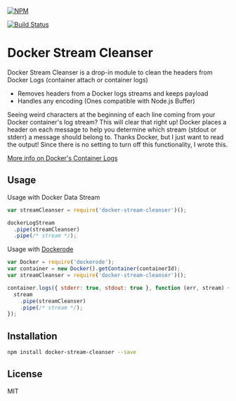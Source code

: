 [![NPM](https://nodei.co/npm/docker-stream-cleanser.png?downloads=true&downloadRank=true&stars=true)](https://nodei.co/npm/docker-stream-cleanser/)

[![Build Status](https://travis-ci.org/Nathan219/docker-stream-cleanser.svg?branch=master)](https://travis-ci.org/Nathan219/docker-stream-cleanser)

Docker Stream Cleanser
=========

Docker Stream Cleanser is a drop-in module to clean the headers from Docker Logs (container attach or container logs)

  - Removes headers from a Docker logs streams and keeps payload
  - Handles any encoding (Ones compatible with Node.js Buffer)


Seeing weird characters at the beginning of each line coming from your Docker container's log stream?  This will clear that right up!  Docker places a header on each message to help you determine which stream (stdout or stderr) a message should belong to.  Thanks Docker, but I just want to read the output!  Since there is no setting to turn off this functionality, I wrote this.

[More info on Docker's Container Logs](https://docs.docker.com/reference/api/docker_remote_api_v1.14/#get-container-logs)


Usage
----

Usage with Docker Data Stream
```js
var streamCleanser = require('docker-stream-cleanser')();

dockerLogStream
  .pipe(streamCleanser)
  .pipe(/* stream */);
```

Usage with [Dockerode](https://github.com/apocas/dockerode)
```js
var Docker = require('dockerode');
var container = new Docker().getContainer(containerId);
var streamCleanser = require('docker-stream-cleanser')();

container.logs({ stderr: true, stdout: true }, function (err, stream) {
  stream
    .pipe(streamCleanser)
    .pipe(/* stream */);
});
```


Installation
--------------

```sh
npm install docker-stream-cleanser --save
```


License
----

MIT
